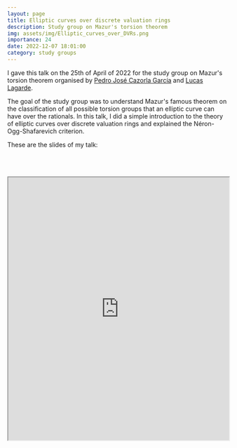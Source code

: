 ```yaml
---
layout: page
title: Elliptic curves over discrete valuation rings
description: Study group on Mazur's torsion theorem
img: assets/img/Elliptic_curves_over_DVRs.png
importance: 24
date: 2022-12-07 18:01:00
category: study groups
---
```


I gave this talk on the 25th of April of 2022 for the study group on Mazur's torsion theorem organised by <a href="https://sites.google.com/view/pedrocazorlagarcia">Pedro José Cazorla García</a> and <a href="https://www.math.univ-paris13.fr/~lagarde/">Lucas Lagarde</a>.

The goal of the study group was to understand Mazur's famous theorem on the classification of all possible torsion groups that an elliptic curve can have over the rationals. In this talk, I did a simple introduction to the theory of elliptic curves over discrete valuation rings and explained the Néron-Ogg-Shafarevich criterion.

These are the slides of my talk:

<div style="padding-bottom: 100px; padding-top: 50px;">
<iframe src="https://drive.google.com/file/d/1plTPq64cjVjHjiCgePt-E6wQYSa1j92x/preview" width="100%" height="600px" allow="autoplay"></iframe>
</div>
